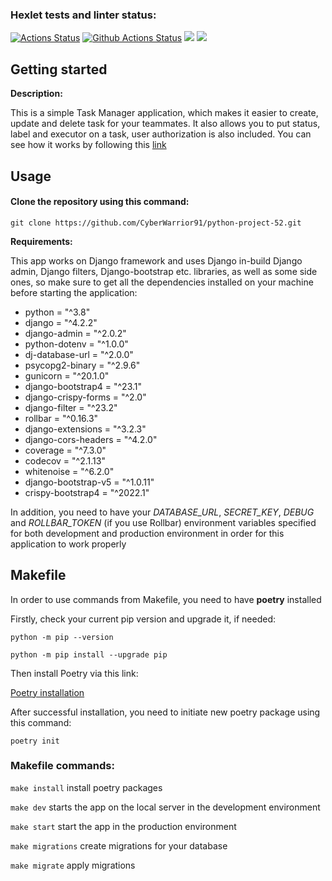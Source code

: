 ### Hexlet tests and linter status:
[![Actions Status](https://github.com/CyberWarrior91/python-project-52/workflows/hexlet-check/badge.svg)](https://github.com/CyberWarrior91/python-project-52/actions)
[![Github Actions Status](https://github.com/CyberWarrior91/python-project-52/actions/workflows/pyci.yml/badge.svg)](https://github.com/hexlet-boilerplates/python-package/actions)
<a href="https://codeclimate.com/github/CyberWarrior91/python-project-52/maintainability"><img src="https://api.codeclimate.com/v1/badges/21debc5e41ccff9634e6/maintainability" /></a>
<a href="https://codeclimate.com/github/CyberWarrior91/python-project-52/test_coverage"><img src="https://api.codeclimate.com/v1/badges/21debc5e41ccff9634e6/test_coverage" /></a>

## Getting started

**Description:**

This is a simple Task Manager application, which makes it easier to create, update and delete task for your teammates. It also allows you to put status, label and executor on a task, user authorization is also included.
You can see how it works by following this <a href="https://python-project-52-production-882e.up.railway.app/">link</a>

## Usage

#### Clone the repository using this command:
```git clone https://github.com/CyberWarrior91/python-project-52.git```

**Requirements:**
 
 This app works on Django framework and uses Django in-build Django admin, Django filters, Django-bootstrap etc. libraries, as well as some side ones, so make sure to get all the dependencies installed on your machine before starting the application:
 
* python = "^3.8"
* django = "^4.2.2"
* django-admin = "^2.0.2"
* python-dotenv = "^1.0.0"
* dj-database-url = "^2.0.0"
* psycopg2-binary = "^2.9.6"
* gunicorn = "^20.1.0"
* django-bootstrap4 = "^23.1"
* django-crispy-forms = "^2.0"
* django-filter = "^23.2"
* rollbar = "^0.16.3"
* django-extensions = "^3.2.3"
* django-cors-headers = "^4.2.0"
* coverage = "^7.3.0"
* codecov = "^2.1.13"
* whitenoise = "^6.2.0"
* django-bootstrap-v5 = "^1.0.11"
* crispy-bootstrap4 = "^2022.1"

In addition, you need to have your *DATABASE_URL*, *SECRET_KEY*, *DEBUG* and *ROLLBAR_TOKEN* (if you use Rollbar) environment variables specified for both development and production environment in order for this application to work properly

## Makefile

In order to use commands from Makefile, you need to have **poetry** installed

Firstly, check your current pip version and upgrade it, if needed:

```python -m pip --version```

```python -m pip install --upgrade pip```

Then install Poetry via this link:

[Poetry installation](https://python-poetry.org/docs/)

After successful installation, you need to initiate new poetry package using this command:

```poetry init```

### Makefile commands:

```make install``` install poetry packages

```make dev``` starts the app on the local server in the development environment

```make start``` start the app in the production environment

```make migrations``` create migrations for your database

```make migrate``` apply migrations

